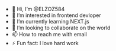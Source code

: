 - 👋 Hi, I’m @ELZOZ584
- 👀 I’m interested in frontend devloper
- 🌱 I’m currently learning NEXT.js
- 💞️ I’m looking to collaborate on the world
- 📫 How to reach me with email
- ⚡ Fun fact: l love hard work

<!---
ELZOZ584/ELZOZ584 is a ✨ special ✨ repository because its `README.md` (this file) appears on your GitHub profile.
You can click the Preview link to take a look at your changes.
--->
